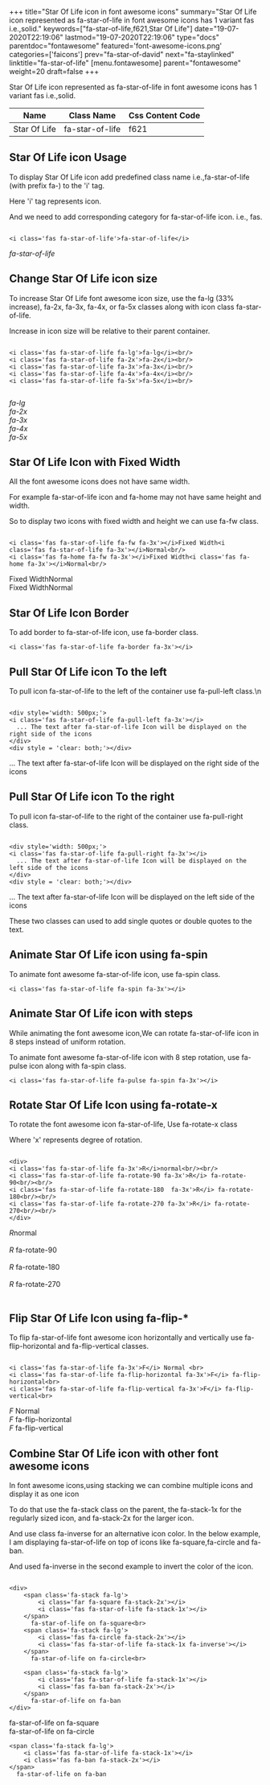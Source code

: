 +++
title="Star Of Life icon in font awesome icons"
summary="Star Of Life icon represented as fa-star-of-life in font awesome icons has 1 variant fas i.e.,solid."
keywords=["fa-star-of-life,f621,Star Of Life"]
date="19-07-2020T22:19:06"
lastmod="19-07-2020T22:19:06"
type="docs"
parentdoc="fontawesome"
featured='font-awesome-icons.png'
categories=['faicons']
prev="fa-star-of-david"
next="fa-staylinked"
linktitle="fa-star-of-life"
[menu.fontawesome]
parent="fontawesome"
weight=20
draft=false
+++


Star Of Life icon represented as fa-star-of-life in font awesome icons has 1 variant fas i.e.,solid.

<div class='table-responsive'><table class='table'><thead><tr><th>Name</th><th>Class Name</th><th>Css Content Code</th></tr></thead><tbody><tr><td>Star Of Life</td><td>fa-star-of-life</td><td>f621</td></tr></tbody></table></div>



## Star Of Life icon Usage

To display Star Of Life icon add predefined class name i.e.,fa-star-of-life (with prefix fa-) to the 'i' tag.

Here 'i' tag represents icon.

And we need to add corresponding category for fa-star-of-life icon. i.e., fas.


```

<i class='fas fa-star-of-life'>fa-star-of-life</i>
```

<i class='fas fa-star-of-life'>fa-star-of-life</i>




## Change Star Of Life icon size
To increase Star Of Life font awesome icon size, use the fa-lg (33% increase), fa-2x, fa-3x, fa-4x, or fa-5x classes along with icon class fa-star-of-life.

Increase in icon size will be relative to their parent container. 

```

<i class='fas fa-star-of-life fa-lg'>fa-lg</i><br/>
<i class='fas fa-star-of-life fa-2x'>fa-2x</i><br/>
<i class='fas fa-star-of-life fa-3x'>fa-3x</i><br/>
<i class='fas fa-star-of-life fa-4x'>fa-4x</i><br/>
<i class='fas fa-star-of-life fa-5x'>fa-5x</i><br/>
            
```

<i class='fas fa-star-of-life fa-lg'>fa-lg</i><br/>
<i class='fas fa-star-of-life fa-2x'>fa-2x</i><br/>
<i class='fas fa-star-of-life fa-3x'>fa-3x</i><br/>
<i class='fas fa-star-of-life fa-4x'>fa-4x</i><br/>
<i class='fas fa-star-of-life fa-5x'>fa-5x</i><br/>
            



## Star Of Life Icon with Fixed Width 

All the font awesome icons does not have same width.

For example fa-star-of-life icon and fa-home may not have same height and width.

So to display two icons with fixed width and height we can use fa-fw class.


```

<i class='fas fa-star-of-life fa-fw fa-3x'></i>Fixed Width<i class='fas fa-star-of-life fa-3x'></i>Normal<br/>
<i class='fas fa-home fa-fw fa-3x'></i>Fixed Width<i class='fas fa-home fa-3x'></i>Normal<br/>
```

<i class='fas fa-star-of-life fa-fw fa-3x'></i>Fixed Width<i class='fas fa-star-of-life fa-3x'></i>Normal<br/>
<i class='fas fa-home fa-fw fa-3x'></i>Fixed Width<i class='fas fa-home fa-3x'></i>Normal<br/>



## Star Of Life Icon Border 

To add border to fa-star-of-life icon, use fa-border class.


```
<i class='fas fa-star-of-life fa-border fa-3x'></i>

```
<i class='fas fa-star-of-life fa-border fa-3x'></i>





## Pull Star Of Life icon To the left

To pull icon fa-star-of-life to the left of the container use fa-pull-left class.\n

```

<div style='width: 500px;'>
<i class='fas fa-star-of-life fa-pull-left fa-3x'></i>
  ... The text after fa-star-of-life Icon will be displayed on the right side of the icons
</div>
<div style = 'clear: both;'></div>
```

<div style='width: 500px;'>
<i class='fas fa-star-of-life fa-pull-left fa-3x'></i>
  ... The text after fa-star-of-life Icon will be displayed on the right side of the icons
</div>
<div style = 'clear: both;'></div>




## Pull Star Of Life icon To the right
To pull icon fa-star-of-life to the right of the container use fa-pull-right class.

```

<div style='width: 500px;'>
<i class='fas fa-star-of-life fa-pull-right fa-3x'></i>
  ... The text after fa-star-of-life Icon will be displayed on the left side of the icons
</div>
<div style = 'clear: both;'></div>
```

<div style='width: 500px;'>
<i class='fas fa-star-of-life fa-pull-right fa-3x'></i>
  ... The text after fa-star-of-life Icon will be displayed on the left side of the icons
</div>
<div style = 'clear: both;'></div>

These two classes can used to add single quotes or double quotes to the text.


## Animate Star Of Life icon using fa-spin
To animate font awesome fa-star-of-life icon, use fa-spin class.

```
<i class='fas fa-star-of-life fa-spin fa-3x'></i>
```
<i class='fas fa-star-of-life fa-spin fa-3x'></i>




## Animate Star Of Life icon with steps
While animating the font awesome icon,We can rotate fa-star-of-life icon in 8 steps instead of uniform rotation.

To animate font awesome fa-star-of-life icon with 8 step rotation, use fa-pulse icon along with fa-spin class.


```
<i class='fas fa-star-of-life fa-pulse fa-spin fa-3x'></i>

```
<i class='fas fa-star-of-life fa-pulse fa-spin fa-3x'></i>





## Rotate Star Of Life Icon using fa-rotate-x
To rotate the font awesome icon fa-star-of-life, Use fa-rotate-x class

Where 'x' represents degree of rotation.


```

<div>
<i class='fas fa-star-of-life fa-3x'>R</i>normal<br/><br/>
<i class='fas fa-star-of-life fa-rotate-90 fa-3x'>R</i> fa-rotate-90<br/><br/> 
<i class='fas fa-star-of-life fa-rotate-180  fa-3x'>R</i> fa-rotate-180<br/><br/> 
<i class='fas fa-star-of-life fa-rotate-270 fa-3x'>R</i> fa-rotate-270<br/><br/>
</div>
```

<div>
<i class='fas fa-star-of-life fa-3x'>R</i>normal<br/><br/>
<i class='fas fa-star-of-life fa-rotate-90 fa-3x'>R</i> fa-rotate-90<br/><br/> 
<i class='fas fa-star-of-life fa-rotate-180  fa-3x'>R</i> fa-rotate-180<br/><br/> 
<i class='fas fa-star-of-life fa-rotate-270 fa-3x'>R</i> fa-rotate-270<br/><br/>
</div>




## Flip Star Of Life Icon using fa-flip-*
To flip fa-star-of-life font awesome icon horizontally and vertically use fa-flip-horizontal and fa-flip-vertical classes. 

```

<i class='fas fa-star-of-life fa-3x'>F</i> Normal <br>
<i class='fas fa-star-of-life fa-flip-horizontal fa-3x'>F</i> fa-flip-horizontal<br>
<i class='fas fa-star-of-life fa-flip-vertical fa-3x'>F</i> fa-flip-vertical<br>
```

<i class='fas fa-star-of-life fa-3x'>F</i> Normal <br>
<i class='fas fa-star-of-life fa-flip-horizontal fa-3x'>F</i> fa-flip-horizontal<br>
<i class='fas fa-star-of-life fa-flip-vertical fa-3x'>F</i> fa-flip-vertical<br>




## Combine Star Of Life icon with other font awesome icons
In font awesome icons,using stacking we can combine multiple icons and display it as one icon 

To do that use the fa-stack class on the parent, the fa-stack-1x for the regularly sized icon, and fa-stack-2x for the larger icon.

And use class fa-inverse for an alternative icon color. 
In the below example, I am displaying fa-star-of-life on top of icons like fa-square,fa-circle and fa-ban.

And used fa-inverse in the second example to invert the color of the icon.

```

<div>
    <span class='fa-stack fa-lg'>
        <i class='far fa-square fa-stack-2x'></i>
        <i class='fas fa-star-of-life fa-stack-1x'></i>
    </span>
      fa-star-of-life on fa-square<br>
    <span class='fa-stack fa-lg'>
        <i class='fas fa-circle fa-stack-2x'></i>
        <i class='fas fa-star-of-life fa-stack-1x fa-inverse'></i>
    </span>
      fa-star-of-life on fa-circle<br>

    <span class='fa-stack fa-lg'>
        <i class='fas fa-star-of-life fa-stack-1x'></i>
        <i class='fas fa-ban fa-stack-2x'></i>
    </span>
      fa-star-of-life on fa-ban
</div>
```

<div>
    <span class='fa-stack fa-lg'>
        <i class='far fa-square fa-stack-2x'></i>
        <i class='fas fa-star-of-life fa-stack-1x'></i>
    </span>
      fa-star-of-life on fa-square<br>
    <span class='fa-stack fa-lg'>
        <i class='fas fa-circle fa-stack-2x'></i>
        <i class='fas fa-star-of-life fa-stack-1x fa-inverse'></i>
    </span>
      fa-star-of-life on fa-circle<br>

    <span class='fa-stack fa-lg'>
        <i class='fas fa-star-of-life fa-stack-1x'></i>
        <i class='fas fa-ban fa-stack-2x'></i>
    </span>
      fa-star-of-life on fa-ban
</div>






